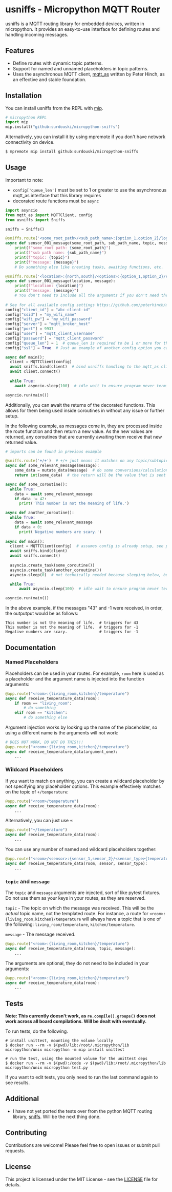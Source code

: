 # usniffs - Micropython MQTT Router

usniffs is a MQTT routing library for embedded devices, written in micropython. It provides an easy-to-use interface
for defining routes and handling incoming messages.

## Features

- Define routes with dynamic topic patterns.
- Support for named and unnamed placeholders in topic patterns.
- Uses the asynchronous MQTT client, [mqtt_as](https://github.com/peterhinch/micropython-mqtt/tree/master) written by
  Peter Hinch, as an effective and stable foundation.

## Installation

You can install usniffs from the REPL with [mip](https://docs.micropython.org/en/latest/reference/packages.html#installing-packages-with-mip).
```python
# micropython REPL
import mip
mip.install("github:surdouski/micropython-sniffs")
```

Alternatively, you can install it by using mpremote if you don't have network connectivity on device.
```bash
$ mpremote mip install github:surdouski/micropython-sniffs
```

## Usage

Important to note:
- `config['queue_len']` must be set to 1 or greater to use the asynchronous mqtt_as interface that this library requires 
- decorated route functions must be `async`

```python
import asyncio
from mqtt_as import MQTTClient, config
from usniffs import Sniffs

sniffs = Sniffs()

@sniffs.route('<some_root_path>/<sub_path_name>:{option_1,option_2}/log')
async def sensor_001_message(some_root_path, sub_path_name, topic, message):
    print(f"some root path: {some_root_path}")
    print(f"sub path name: {sub_path_name}")
    print(f"topic: {topic}")
    print(f"message: {message}")
    # Do something else like creating tasks, awaiting functions, etc.

@sniffs.route('<location>:{north,south}/<options>:{option_1,option_2}/etc')
async def sensor_001_message(location, message):
    print(f"location: {location}")
    print(f"message: {message}")
    # You don't need to include all the arguments if you don't need them, just provide the names of what you need in the arguments. 
    
# See for all available config settings https://github.com/peterhinch/micropython-mqtt/blob/master/mqtt_as/README.md#mqtt-parameters
config["client_id"] = "abc-client-id"
config["ssid"] = "my_wifi_name"
config["wifi_pw"] = "my_wifi_password"
config["server"] = "mqtt_broker_host"
config["port"] = 9937
config["user"] = "mqtt_client_username"
config["password"] = "mqtt_client_password"
config["queue_len"] = 1  # queue_len is required to be 1 or more for this library
config["ssl"] = True  # Just an example of another config option you can use, be sure to read mqtt_as docs for details

async def main():
  client = MQTTClient(config)
  await sniffs.bind(client)  # bind usniffs handling to the mqtt_as client
  await client.connect()
  
  while True:
    await asyncio.sleep(100)  # idle wait to ensure program never terminates

asyncio.run(main())
```

Additionally, you can await the returns of the decorated functions. This allows for them being used inside coroutines in 
without any issue or further setup.

In the following example, as messages come in, they are processed inside the route 
function and then return a new value. As the new values are returned, any coroutines that are currently awaiting them 
receive that new returned value.

```python
# imports can be found in previous example

@sniffs.route('+/+')  # +/+ just means it matches on any topic/subtopic pair, such as 'any/pair' or 'foo/bar'
async def some_relevant_message(message):
    some_data = mutate_data(message)  # do some conversions/calculations, if needed by your program
    return int(some_data)  # the return will be the value that is sent to the await

async def some_coroutine():
  while True:
    data = await some_relevant_message
    if data != 42:
      print('This number is not the meaning of life.')

async def another_coroutine():
  while True:
    data = await some_relevant_message
    if data < 0:
      print('Negative numbers are scary.')
          
async def main():
  client = MQTTClient(config)  # assumes config is already setup, see previous example
  await sniffs.bind(client)
  await sniffs.connect()
  
  asyncio.create_task(some_coroutine())
  asyncio.create_task(another_coroutine())
  asyncio.sleep(0)  # not technically needed because sleeping below, but we allowing the tasks to begin running here

  while True:
      await asyncio.sleep(100)  # idle wait to ensure program never terminates

asyncio.run(main())
```

In the above example, if the messages "43" and -1 were received, in order, the outputput would be
as follows:

```
This number is not the meaning of life.  # triggers for 43
This number is not the meaning of life.  # triggers for -1
Negative numbers are scary.              # triggers for -1
```

## Documentation

### Named Placeholders

Placeholders can be used in your routes. For example, `room` here is used as a placeholder
and the argument name is injected into the function arguments:

```python
@app.route("<room>:{living_room,kitchen}/temperature")
async def receive_temperature_data(room):
    if room == "living_room":
        # do something
    elif room == "kitchen":
        # do something else
```

Argument injection works by looking up the name of the placeholder, so using a different
name is the arguments will not work:

```python
# DOES NOT WORK, DO NOT DO THIS!!!
@app.route("<room>:{living_room,kitchen}/temperature")
async def receive_temperature_data(argument_one):
    ...
```

### Wildcard Placeholders

If you want to match on anything, you can create a wildcard placeholder by not specifying any placeholder options.
This example effectively matches on the topic of `+/temperature`:

```python
@app.route("<room>/temperature")
async def receive_temperature_data(room):
    ...
```

Alternatively, you can just use `+`:

```python
@app.route("+/temperature")
async def receive_temperature_data(room):
    ...
```

You can use any number of named and wildcard placeholders together:

```python
@app.route("<room>/<sensor>:{sensor_1,sensor_2}/<sensor_type>{temperature,humidity}")
async def receive_temperature_data(room, sensor, sensor_type):
    ...
```


### `topic` and `message`

The `topic` and `message` arguments are injected, sort of like pytest fixtures. Do not use
them as your keys in your routes, as they are reserved.

`topic` - The topic on which the message was received. This will be the _actual_ topic name,
not the templated route. For instance, a route for `<room>:{living_room,kitchen}/temperature` will
always have a topic that is one of the following: `living_room/temperature`, `kitchen/temperature`.

`message` - The message received.

```python
@app.route("<room>:{living_room,kitchen}/temperature")
async def receive_temperature_data(room, topic, message):
    ...
```

The arguments are optional, they do not need to be included in your arguments:

```python
@app.route("<room>:{living_room,kitchen}/temperature")
async def receive_temperature_data(room):
    ...
```


## Tests

**Note: This currently doesn't work, as `re.compile().groups()` does not work across all board compilations. Will be dealt with eventually.**

To run tests, do the following.
```
# install unittest, mounting the volume locally
$ docker run --rm -v $(pwd)/lib:/root/.micropython/lib micropython/unix micropython -m mip install unittest

# run the test, using the mounted volume for the unittest deps
$ docker run --rm -v $(pwd):/code -v $(pwd)/lib:/root/.micropython/lib micropython/unix micropython test.py
```

If you want to edit tests, you only need to run the last command again to see results.


## Additional

- I have not yet ported the tests over from the python MQTT routing library, [sniffs](https://github.com/surdouski/sniffs).
  Will be the next thing done.


## Contributing

Contributions are welcome! Please feel free to open issues or submit pull requests.

## License

This project is licensed under the MIT License - see the [LICENSE](LICENSE) file for details.
